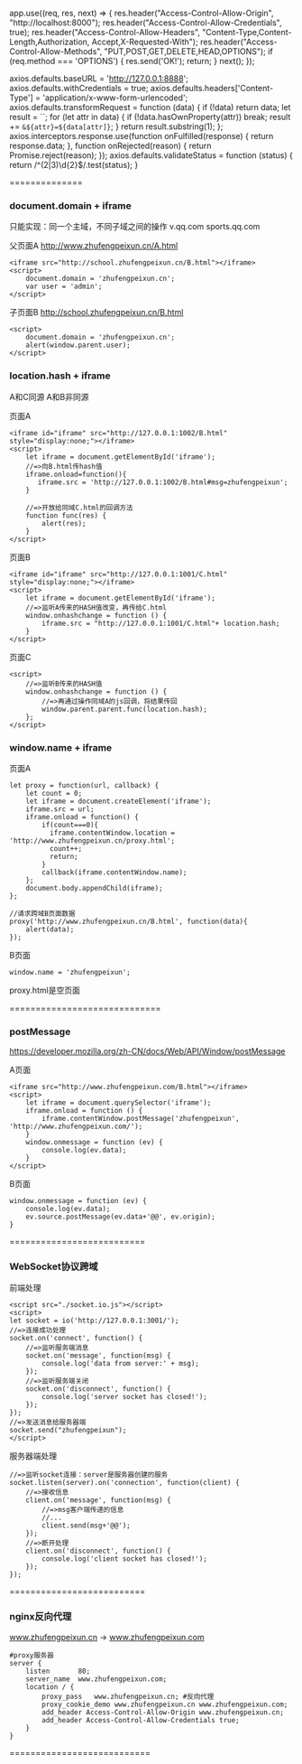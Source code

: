 app.use((req, res, next) => {
    res.header("Access-Control-Allow-Origin", "http://localhost:8000");
    res.header("Access-Control-Allow-Credentials", true);
    res.header("Access-Control-Allow-Headers", "Content-Type,Content-Length,Authorization, Accept,X-Requested-With");
    res.header("Access-Control-Allow-Methods", "PUT,POST,GET,DELETE,HEAD,OPTIONS");
    if (req.method === 'OPTIONS') {
        res.send('OK!');
        return;
    }
    next();
});

axios.defaults.baseURL = 'http://127.0.0.1:8888';
axios.defaults.withCredentials = true;
axios.defaults.headers['Content-Type'] = 'application/x-www-form-urlencoded';
axios.defaults.transformRequest = function (data) {
  if (!data) return data;
  let result = ``;
  for (let attr in data) {
    if (!data.hasOwnProperty(attr)) break;
    result += `&${attr}=${data[attr]}`;
  }
  return result.substring(1);
};
axios.interceptors.response.use(function onFulfilled(response) {
  return response.data;
}, function onRejected(reason) {
  return Promise.reject(reason);
});
axios.defaults.validateStatus = function (status) {
  return /^(2|3)\d{2}$/.test(status);
}

==============

### document.domain + iframe
只能实现：同一个主域，不同子域之间的操作
v.qq.com
sports.qq.com

父页面A  http://www.zhufengpeixun.cn/A.html
```
<iframe src="http://school.zhufengpeixun.cn/B.html"></iframe>
<script>
    document.domain = 'zhufengpeixun.cn';
    var user = 'admin';
</script>
```
子页面B  http://school.zhufengpeixun.cn/B.html
```
<script>
    document.domain = 'zhufengpeixun.cn';
    alert(window.parent.user);
</script>
```


### location.hash + iframe
A和C同源
A和B非同源

页面A
```
<iframe id="iframe" src="http://127.0.0.1:1002/B.html" style="display:none;"></iframe>
<script>
    let iframe = document.getElementById('iframe');
    //=>向B.html传hash值
    iframe.onload=function(){
       iframe.src = 'http://127.0.0.1:1002/B.html#msg=zhufengpeixun';
    }
    
    //=>开放给同域C.html的回调方法
    function func(res) {
        alert(res);
    }
</script>
```

页面B
```
<iframe id="iframe" src="http://127.0.0.1:1001/C.html" style="display:none;"></iframe>
<script>
    let iframe = document.getElementById('iframe');
    //=>监听A传来的HASH值改变，再传给C.html
    window.onhashchange = function () {
        iframe.src = "http://127.0.0.1:1001/C.html"+ location.hash;
    }
</script>
```

页面C
```
<script>
    //=>监听B传来的HASH值
    window.onhashchange = function () {
        //=>再通过操作同域A的js回调，将结果传回
        window.parent.parent.func(location.hash);
    };
</script>
```


### window.name + iframe
页面A
```
let proxy = function(url, callback) {
    let count = 0;
    let iframe = document.createElement('iframe');
    iframe.src = url;
    iframe.onload = function() {
        if(count===0){
          iframe.contentWindow.location = 'http://www.zhufengpeixun.cn/proxy.html';
          count++;
          return;
        }
        callback(iframe.contentWindow.name);
    };
    document.body.appendChild(iframe);
};

//请求跨域B页面数据
proxy('http://www.zhufengpeixun.cn/B.html', function(data){
    alert(data);
});
```

B页面
```
window.name = 'zhufengpeixun';
```

proxy.html是空页面


=============================
### postMessage
https://developer.mozilla.org/zh-CN/docs/Web/API/Window/postMessage

A页面
```
<iframe src="http://www.zhufengpeixun.com/B.html"></iframe>
<script>
    let iframe = document.querySelector('iframe');
    iframe.onload = function () {
        iframe.contentWindow.postMessage('zhufengpeixun', 'http://www.zhufengpeixun.com/');
    }
    window.onmessage = function (ev) {
        console.log(ev.data);
    }
</script>
```

B页面
```
window.onmessage = function (ev) {
    console.log(ev.data);
    ev.source.postMessage(ev.data+'@@', ev.origin);
}
```

==========================
### WebSocket协议跨域
前端处理
```
<script src="./socket.io.js"></script>
<script>
let socket = io('http://127.0.0.1:3001/');
//=>连接成功处理
socket.on('connect', function() {
    //=>监听服务端消息
    socket.on('message', function(msg) {
        console.log('data from server:' + msg); 
    });
    //=>监听服务端关闭
    socket.on('disconnect', function() { 
        console.log('server socket has closed!');
    });
});
//=>发送消息给服务器端
socket.send("zhufengpeixun");
</script>
```

服务器端处理
```
//=>监听socket连接：server是服务器创建的服务
socket.listen(server).on('connection', function(client) {
    //=>接收信息
    client.on('message', function(msg) {
        //=>msg客户端传递的信息
        //...
        client.send(msg+'@@');
    });
    //=>断开处理
    client.on('disconnect', function() {
        console.log('client socket has closed!');
    });
});
```

==========================
### nginx反向代理
www.zhufengpeixun.cn -> www.zhufengpeixun.com
```
#proxy服务器
server {
    listen       80;
    server_name  www.zhufengpeixun.com;
    location / {
        proxy_pass   www.zhufengpeixun.cn; #反向代理
        proxy_cookie_demo www.zhufengpeixun.cn www.zhufengpeixun.com;
        add_header Access-Control-Allow-Origin www.zhufengpeixun.cn;
        add_header Access-Control-Allow-Credentials true;
    }
}
```

===========================